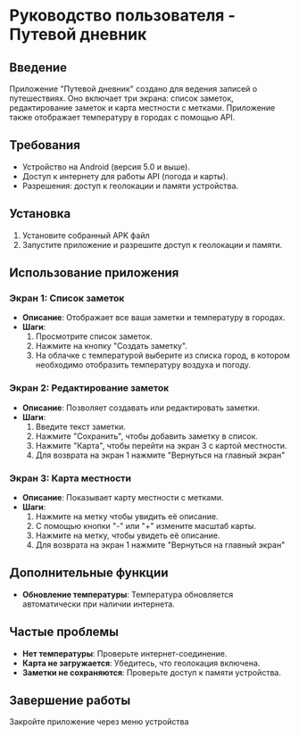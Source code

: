 
# Руководство пользователя - Путевой дневник

## Введение
Приложение "Путевой дневник" создано для ведения записей о путешествиях. Оно включает три экрана: список заметок, редактирование заметок и карта местности с метками. Приложение также отображает температуру в городах с помощью API.

## Требования
- Устройство на Android (версия 5.0 и выше).
- Доступ к интернету для работы API (погода и карты).
- Разрешения: доступ к геолокации и памяти устройства.

## Установка
1. Установите собранный APK файл
2. Запустите приложение и разрешите доступ к геолокации и памяти.

## Использование приложения

### Экран 1: Список заметок
- **Описание**: Отображает все ваши заметки и температуру в городах.
- **Шаги**: 
  1. Просмотрите список заметок.
  2. Нажмите на кнопку "Создать заметку".
  3. На облачке с температурой выберите из списка город, в котором необходимо отобразить температуру
  воздуха и погоду.

### Экран 2: Редактирование заметок
- **Описание**: Позволяет создавать или редактировать заметки.
- **Шаги**:
  1. Введите текст заметки.
  2. Нажмите "Сохранить", чтобы добавить заметку в список.
  3. Нажмите "Карта", чтобы перейти на экран 3 с картой местности.
  4. Для возврата на экран 1 нажмите "Вернуться на главный экран"

### Экран 3: Карта местности
- **Описание**: Показывает карту местности с метками.
- **Шаги**:
  1. Нажмите на метку чтобы увидить её описание.
  2. С помощью кнопки "-" или "+" измените масштаб карты.
  3. Нажмите на метку, чтобы увидеть её описание.
  4. Для возврата на экран 1 нажмите "Вернуться на главный экран"

## Дополнительные функции
- **Обновление температуры**: Температура обновляется автоматически при наличии интернета.

## Частые проблемы
- **Нет температуры**: Проверьте интернет-соединение.
- **Карта не загружается**: Убедитесь, что геолокация включена.
- **Заметки не сохраняются**: Проверьте доступ к памяти устройства.

## Завершение работы
Закройте приложение через меню устройства
